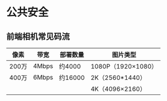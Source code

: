 # 公共安全

## 前端相机常见码流

| 像素  | 带宽  | 部署数量 | 图片类型           |
| ----- | ----- | -------- | ------------------ |
| 200万 | 4Mbps | 约4000   | 1080P（1920×1080） |
| 400万 | 6Mbps | 约16000  | 2K（2560*1440）    |
|       |       |          | 4K（4096×2160）    |

